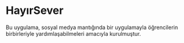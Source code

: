 # HayırSever

Bu uygulama, sosyal medya mantığında bir uygulamayla öğrencilerin birbirleriyle yardımlaşabilmeleri amacıyla kurulmuştur.
